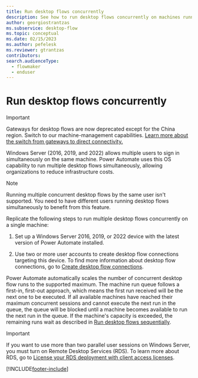 ```yaml
---
title: Run desktop flows concurrently
description: See how to run desktop flows concurrently on machines running Windows Server.
author: georgiostrantzas
ms.subservice: desktop-flow
ms.topic: conceptual
ms.date: 02/15/2023
ms.author: pefelesk
ms.reviewer: gtrantzas
contributors:
search.audienceType: 
  - flowmaker
  - enduser
---
```


# Run desktop flows concurrently

> [!IMPORTANT]
> Gateways for desktop flows are now deprecated except for the China region. Switch to our machine-management capabilities. [Learn more about the switch from gateways to direct connectivity.](manage-machines.md#switch-from-gateways-to-direct-connectivity)

Windows Server (2016, 2019, and 2022) allows multiple users to sign in simultaneously on the same machine. Power Automate uses this OS capability to run multiple desktop flows simultaneously, allowing organizations to reduce infrastructure costs.

> [!NOTE]
> Running multiple concurrent desktop flows by the same user isn't supported. You need to have different users running desktop flows simultaneously to benefit from this feature.

Replicate the following steps to run multiple desktop flows concurrently on a single machine:

1. Set up a Windows Server 2016, 2019, or 2022 device with the latest version of Power Automate installed.

1. Use two or more user accounts to create desktop flow connections targeting this device. To find more information about desktop flow connections, go to [Create desktop flow connections](desktop-flow-connections.md).

Power Automate automatically scales the number of concurrent desktop flow runs to the supported maximum. The machine run queue follows a first-in, first-out approach, which means the first run received will be the next one to be executed. If all available machines have reached their maximum concurrent sessions and cannot execute the next run in the queue, the queue will be blocked until a machine becomes available to run the next run in the queue. If the machine's capacity is exceeded, the remaining runs wait as described in [Run desktop flows sequentially](run-desktop-flows-sequentially.md).

> [!IMPORTANT]
> If you want to use more than two parallel user sessions on Windows Server, you must turn on Remote Desktop Services (RDS). To learn more about RDS, go to [License your RDS deployment with client access licenses](/windows-server/remote/remote-desktop-services/rds-client-access-license).

[!INCLUDE[footer-include](../includes/footer-banner.md)]
